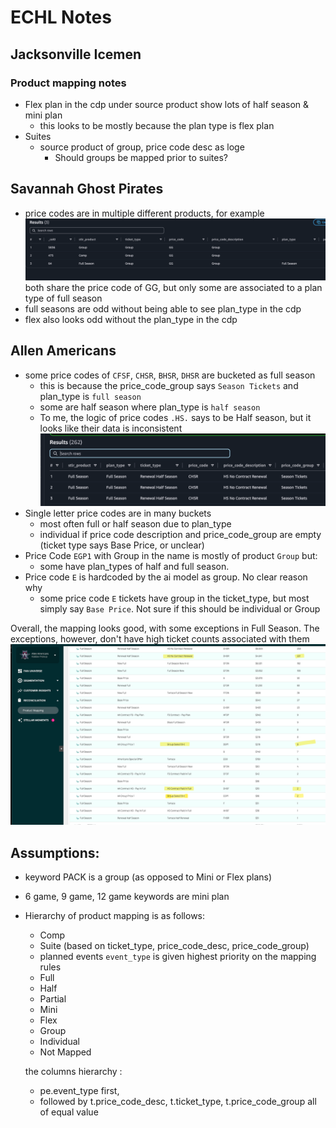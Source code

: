 # ECHL Notes

## Jacksonville Icemen

### Product mapping notes
- Flex plan in the cdp under source product show lots of half season & mini plan 
    - this looks to be mostly because the plan type is flex plan
- Suites 
    - source product of group, price code desc as loge
        - Should groups be mapped prior to suites?

## Savannah Ghost Pirates
- price codes are in multiple different products, 
    for example ![group vs full season ](image.png)
    both share the price code of GG, but only some are associated to a plan type of full season
- full seasons are odd without being able to see plan_type in the cdp
- flex also looks odd without the plan_type in the cdp

## Allen Americans
- some price codes of `CFSF`, `CHSR`, `BHSR`, `DHSR` are bucketed as full season
    - this is because the price_code_group says `Season Tickets` and plan_type is `full season`
    - some are half season where plan_type is `half season`
    - To me, the logic of price codes `.HS.` says to be Half season, but it looks like their data is inconsistent
    ![americans-full-half](americans-full-half.png)
- Single letter price codes are in many buckets
    - most often full or half season due to plan_type
    - individual if price code description and price_code_group are empty (ticket type says Base Price, or unclear)    
- Price Code `EGP1` with Group in the name is mostly of product `Group` but:
    - some have plan_types of half and full season.
- Price code `E` is hardcoded by the ai model as group. No clear reason why
    - some price code `E` tickets have group in the ticket_type, but most simply say `Base Price`. Not sure if this should be individual or Group
    
Overall, the mapping looks good, with some exceptions in Full Season. The exceptions, however, don't have high ticket counts associated with them ![Full Season Exceptions](americans-exceptions.png)

## Assumptions:
- keyword PACK is a group (as opposed to Mini or Flex plans)
- 6 game, 9 game, 12 game keywords are mini plan
- Hierarchy of product mapping is as follows:
    - Comp
    - Suite (based on ticket_type, price_code_desc, price_code_group)
    - planned events `event_type` is given highest priority on the mapping rules
    - Full
    - Half
    - Partial
    - Mini
    - Flex
    - Group
    - Individual
    - Not Mapped

    the columns hierarchy :
    - pe.event_type first,
    - followed by t.price_code_desc, t.ticket_type, t.price_code_group all of equal value
